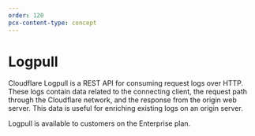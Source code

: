 ```yaml
---
order: 120
pcx-content-type: concept
---
```


# Logpull

Cloudflare Logpull is a REST API for consuming request logs over HTTP. These logs contain data related to the connecting client, the request path through the Cloudflare network, and the response from the origin web server. This data is useful for enriching existing logs on an origin server.

Logpull is available to customers on the Enterprise plan.

<DirectoryListing path="/logpull" />
